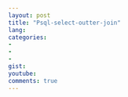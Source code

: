 ```yaml
---
layout: post
title: "Psql-select-outter-join"
lang: 
categories:
- 
- 
- 
gist: 
youtube: 
comments: true
---
```


